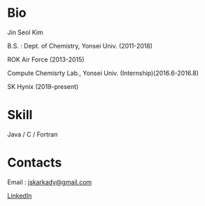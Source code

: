 # Bio

Jin Seol Kim

B.S. : Dept. of Chemistry, Yonsei Univ. (2011-2018)

ROK Air Force (2013-2015)

Compute Chemisrty Lab., Yonsei Univ. (Internship)(2016.6-2016.8)

SK Hynix (2019-present)

# Skill 

Java / C / Fortran

# Contacts

Email : [jskarkady@gmail.com](mailto:jskarkady@gmail.com)

[LinkedIn](https://www.linkedin.com/in/jskArkady)
